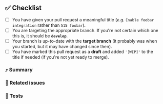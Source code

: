 ## :white_check_mark: Checklist

<!--
Thank you for your pull request!

Before going any further, please review the [guidelines for contributing](../CONTRIBUTING.md) to this repository.
Replace the empty checkboxes [ ] below with checked ones [x] accordingly.
-->

- [ ] You have given your pull request a meaningful title (_e.g._ `Enable foobar integration` rather than `515 foobar`).
- [ ] You are targeting the appropriate branch. If you're not certain which one this is, it should be **`develop`**.
- [ ] Your branch is up-to-date with the **target branch** (it probably was when you started, but it may have changed since then).
- [ ] You have marked this pull request as a **draft** and added `'[WIP]'` to the title if needed (if you're not yet ready to merge).

### :arrow_heading_up: Summary

<!--
Please explain what your pull request does here.
You might (optionally) want to include screenshots here.
-->

### :closed_umbrella: Related issues

<!--
If your pull request will close any open issues (hopefully it will!) then add `Closes #<issue number>` here.
-->

### :microscope: Tests

<!--
- Document any manual tests that you have carried out (*e.g.* deploying a new SHM and/or SRE) and confirm which commit you did this with
- Note that automated tests will be run as part of the CI process and will block this PR until they pass.
- Additionally, a successful code review may be required before this PR can be merged.
- If this pull request only changed documentation you can simply state 'Documentation only' here.
-->
